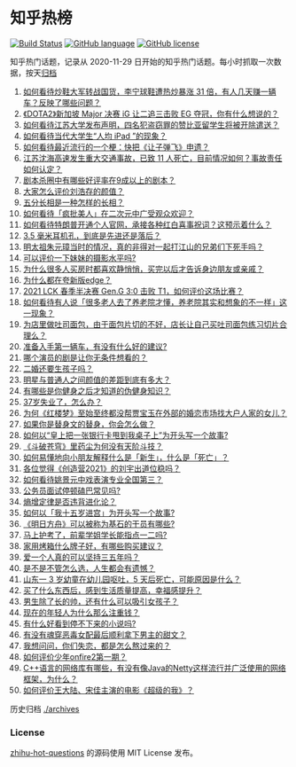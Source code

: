 # 知乎热榜
[![Build Status](https://github.com/ToWeLong/zhihu-hot-questions/workflows/CI/badge.svg)](https://github.com/ToWeLong/zhihu-hot-questions/actions)
[![GitHub language](https://img.shields.io/badge/language-golang-orange.svg)](https://golang.org/)
[![GitHub license](https://img.shields.io/github/license/ToWeLong/zhihu-hot-questions)](https://github.com/ToWeLong/zhihu-hot-questions/blob/main/LICENSE)

知乎热门话题，记录从 2020-11-29 日开始的知乎热门话题。每小时抓取一次数据，按天[归档](./archives)

<!-- BEGIN -->

1. [如何看待炒鞋大军转战国货，李宁球鞋遭热炒暴涨 31 倍，有人几天赚一辆车？反映了哪些问题？](https://www.zhihu.com/question/452737722)
1. [《DOTA2》新加坡 Major 决赛 iG 让二追三击败 EG 夺冠，你有什么想说的？](https://www.zhihu.com/question/452854474)
1. [如何看待江苏大学发布声明，四名犯盗窃罪的赞比亚留学生将被开除遣送？](https://www.zhihu.com/question/452810851)
1. [如何看待当代大学生“人均 iPad ”的现象？](https://www.zhihu.com/question/449381809)
1. [如何看待最近流行的一个梗：快把《让子弹飞》申遗？](https://www.zhihu.com/question/452583156)
1. [江苏沈海高速发生重大交通事故，已致 11 人死亡，目前情况如何？事故责任如何认定？](https://www.zhihu.com/question/452830638)
1. [剧本杀圈中有哪些好评率在9成以上的剧本？](https://www.zhihu.com/question/376559705)
1. [大家怎么评价刘浩存的颜值？](https://www.zhihu.com/question/415082238)
1. [五分长相是一种怎样的长相？](https://www.zhihu.com/question/63256882)
1. [如何看待「疯批美人」在二次元中广受观众欢迎？](https://www.zhihu.com/question/452603572)
1. [如何看待特朗普开通个人官网，承接各种红白喜事祝词？这预示着什么？](https://www.zhihu.com/question/452171246)
1. [3.5 毫米耳机孔，到底是先进还是落后？](https://www.zhihu.com/question/447810768)
1. [明太祖朱元璋当时的情况，真的非得对一起打江山的兄弟们下死手吗？](https://www.zhihu.com/question/29104367)
1. [可以评价一下妹妹的摄影水平吗?](https://www.zhihu.com/question/439813572)
1. [为什么很多人买房时都喜欢静悄悄，买完以后才告诉身边朋友或亲戚？](https://www.zhihu.com/question/423222976)
1. [为什么都在夸新版edge？](https://www.zhihu.com/question/385302999)
1. [2021 LCK 春季半决赛 Gen.G 3:0 击败 T1，如何评价这场比赛？](https://www.zhihu.com/question/452895502)
1. [如何看待有人说「很多老人去了养老院才懂，养老院其实和想象的不一样」这一现象？](https://www.zhihu.com/question/440467400)
1. [为店里做吐司面包，由于面包片切的不好，店长让自己买吐司面包练习切片合理么？](https://www.zhihu.com/question/451729417)
1. [准备入手第一辆车，有没有什么好的建议?](https://www.zhihu.com/question/378869694)
1. [哪个演员的剧是让你无条件想看的？](https://www.zhihu.com/question/449699393)
1. [二婚还要生孩子吗？](https://www.zhihu.com/question/449926690)
1. [明星与普通人之间颜值的差距到底有多大？](https://www.zhihu.com/question/63311419)
1. [有哪些是你健身之后才知道的伪健身知识？](https://www.zhihu.com/question/303672817)
1. [37岁失业了，怎么办？](https://www.zhihu.com/question/452583775)
1. [为何《红楼梦》至始至终都没帮贾宝玉在外部的婚恋市场找大户人家的女儿？](https://www.zhihu.com/question/451981483)
1. [如果你是替身文的替身，你会怎么做？](https://www.zhihu.com/question/391074156)
1. [如何以“皇上把一张银行卡甩到我桌子上”为开头写一个故事?](https://www.zhihu.com/question/439189931)
1. [《斗破苍穹》里药尘为何没有天阶斗技？](https://www.zhihu.com/question/365727369)
1. [如何易懂地向小朋友解释什么是「新生」，什么是「死亡」？](https://www.zhihu.com/question/452700050)
1. [各位觉得《创造营2021》的刘宇出道位稳吗？](https://www.zhihu.com/question/447579155)
1. [如何看待姚景元中戏表演专业全国第三？](https://www.zhihu.com/question/452242660)
1. [公务员面试停顿磕巴常见吗?](https://www.zhihu.com/question/448057643)
1. [熵增定律是否违背进化论？](https://www.zhihu.com/question/391645572)
1. [如何以「我十五岁进宫」为开头写一个故事?](https://www.zhihu.com/question/444720874)
1. [《明日方舟》可以被称为基石的干员有哪些?](https://www.zhihu.com/question/450580829)
1. [马上护考了，前辈学姐学长能指点一二吗?](https://www.zhihu.com/question/447884087)
1. [家用烤箱什么牌子好，有哪些购买建议？](https://www.zhihu.com/question/21756417)
1. [爱一个人真的可以坚持三五年吗？](https://www.zhihu.com/question/445023515)
1. [是不是不管怎么选，人生都会有遗憾？](https://www.zhihu.com/question/450547306)
1. [山东一 3 岁幼童在幼儿园呕吐，5 天后死亡，可能原因是什么？](https://www.zhihu.com/question/452373500)
1. [买了什么东西后，感到生活质量提高，幸福感提升？](https://www.zhihu.com/question/26190592)
1. [男生除了长的帅，还有什么可以吸引女孩子？](https://www.zhihu.com/question/444408266)
1. [现在的年轻人为什么那么注重钱？](https://www.zhihu.com/question/440570935)
1. [有什么好看到停不下来的小说吗?](https://www.zhihu.com/question/440502581)
1. [有没有魂穿恶毒女配最后顺利拿下男主的甜文？](https://www.zhihu.com/question/445174404)
1. [我想问问，你们失恋，都是怎么熬过来的？](https://www.zhihu.com/question/443250021)
1. [如何评价少年onfire2第一期？](https://www.zhihu.com/question/452798440)
1. [C++语言的网络库有哪些，有没有像Java的Netty这样流行并广泛使用的网络框架，为什么？](https://www.zhihu.com/question/294343702)
1. [如何评价王大陆、宋佳主演的电影《超级的我》？](https://www.zhihu.com/question/326420658)

<!-- END -->

历史归档 [./archives](./archives)


### License
[zhihu-hot-questions](https://github.com/towelong/zhihu-hot-questions) 的源码使用 MIT License 发布。